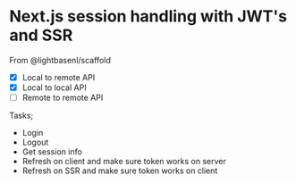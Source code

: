 # Next.js session handling with JWT's and SSR

From @lightbasenl/scaffold

- [x] Local to remote API
- [x] Local to local API
- [ ] Remote to remote API

Tasks;

- Login
- Logout
- Get session info
- Refresh on client and make sure token works on server
- Refresh on SSR and make sure token works on client
